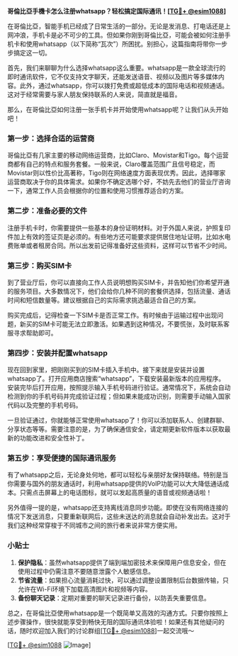**哥倫比亞手機卡怎么注册whatsapp？轻松搞定国际通讯！[[TG💪+ @esim1088](https://t.me/s/esim1088)]**

在哥倫比亞，智能手机已经成了日常生活的一部分。无论是发消息、打电话还是上网冲浪，手机卡是必不可少的工具。但如果你刚到哥倫比亞，可能会被如何注册手机卡和使用whatsapp（以下简称“瓦次”）所困扰。别担心，这篇指南将带你一步步搞定这一切。

首先，我们来聊聊为什么选择whatsapp这么重要。whatsapp是一款全球流行的即时通讯软件，它不仅支持文字聊天，还能发送语音、视频以及图片等多媒体内容。此外，通过whatsapp，你可以拨打免费或超低成本的国际电话和视频通话。这对于经常需要与家人朋友保持联系的人来说，简直就是福音。

那么，在哥倫比亞如何注册一张手机卡并开始使用whatsapp呢？让我们从头开始吧！

### 第一步：选择合适的运营商

哥倫比亞有几家主要的移动网络运营商，比如Claro、Movistar和Tigo。每个运营商都有自己的特点和服务套餐。一般来说，Claro覆盖范围广且信号稳定，而Movistar则以性价比高著称，Tigo则在网络速度方面表现优秀。因此，选择哪家运营商取决于你的具体需求。如果你不确定选哪个好，不妨先去他们的营业厅咨询一下，通常工作人员会根据你的位置和使用习惯推荐适合的方案。

### 第二步：准备必要的文件

注册手机卡时，你需要提供一些基本的身份证明材料。对于外国人来说，护照复印件加上有效的签证页是必须的。有些地方还可能要求提供居住地址证明，比如水电费账单或者租房合同。所以出发前记得准备好这些资料，这样可以节省不少时间。

### 第三步：购买SIM卡

到了营业厅后，你可以直接向工作人员说明想购买SIM卡，并告知他们你希望开通的服务项目。大多数情况下，他们会给你几种不同的套餐供选择，包括流量、通话时间和短信数量等。建议根据自己的实际需求挑选最适合自己的方案。

购买完成后，记得检查一下SIM卡是否正常工作。有时候由于运输过程中出现问题，新买的SIM卡可能无法立即激活。如果遇到这种情况，不要慌张，及时联系客服寻求帮助即可。

### 第四步：安装并配置whatsapp

现在回到家里，把刚刚买到的SIM卡插入手机中。接下来就是安装并设置whatsapp了。打开应用商店搜索“whatsapp”，下载安装最新版本的应用程序。安装完毕后打开应用，按照提示输入手机号码进行验证。通常情况下，系统会自动检测到你的手机号码并完成验证过程；但如果未能成功识别，则需要手动输入国家代码以及完整的手机号码。

一旦验证通过，你就能够正常使用whatsapp了！你可以添加联系人、创建群聊、分享状态等等。需要注意的是，为了确保通信安全，请定期更新软件版本以获取最新的功能改进和安全性补丁。

### 第五步：享受便捷的国际通讯服务

有了whatsapp之后，无论身处何地，都可以轻松与亲朋好友保持联络。特别是当你需要与国外的朋友通话时，利用whatsapp提供的VoIP功能可以大大降低通话成本。只需点击屏幕上的电话图标，就可以发起高质量的语音或视频通话啦！

另外值得一提的是，whatsapp还支持离线消息同步功能。即使在没有网络连接的情况下发送消息，只要重新联网后，这些未送达的消息就会自动补发出去。这对于我们这种经常穿梭于不同城市之间的旅行者来说非常方便实用。

### 小贴士

1. **保护隐私**：虽然whatsapp提供了端到端加密技术来保障用户信息安全，但在使用过程中仍需注意不要随意泄露个人敏感信息。
2. **节省流量**：如果担心流量消耗过快，可以通过调整设置限制后台数据传输，只允许在Wi-Fi环境下加载高清图片和视频等内容。
3. **备份聊天记录**：定期对重要的聊天记录进行备份，以防丢失重要信息。

总之，在哥倫比亞使用whatsapp是一个既简单又高效的沟通方式。只要你按照上述步骤操作，很快就能享受到畅快无阻的国际通讯体验啦！如果还有其他疑问的话，随时欢迎加入我们的讨论群组[[TG💪+ @esim1088](https://t.me/s/esim1088)]一起交流哦～

[[TG💪+ @esim1088](https://t.me/s/esim1088) ![Image](https://i.postimg.cc/4NQfJmqS/Snipaste-2025-05-13-00-14-12.png)]